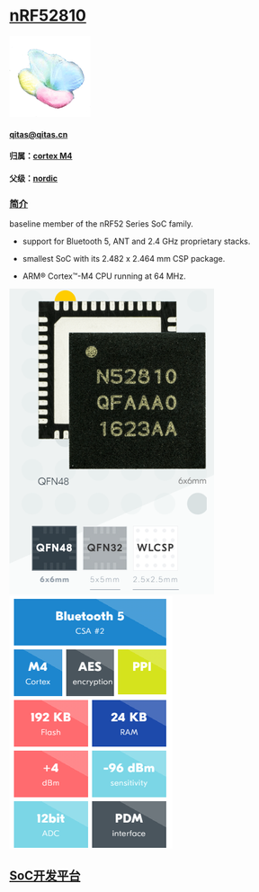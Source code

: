 ﻿# [nRF52810](https://github.com/sochub/nRF52810) 
[![sites](SoC/qitas.png)](http://www.qitas.cn) 
####  qitas@qitas.cn
#### 归属：[cortex M4](https://github.com/sochub/CM4) 
#### 父级：[nordic](https://github.com/sochub/NRF) 

### [简介](https://github.com/sochub/nRF52810/wiki)

baseline member of the nRF52 Series SoC family. 

- support for Bluetooth 5, ANT and 2.4 GHz proprietary stacks. 

- smallest SoC with its 2.482 x 2.464 mm CSP package.

- ARM® Cortex™-M4 CPU running at 64 MHz. 

[![sites](SoC/52810.png)](https://www.nordicsemi.com/Products/Low-power-short-range-wireless/nRF52810#) 
[![sites](SoC/feature.png)](https://www.nordicsemi.com/Products/Low-power-short-range-wireless/nRF52810#) 

##  [SoC开发平台](http://www.qitas.cn)  


